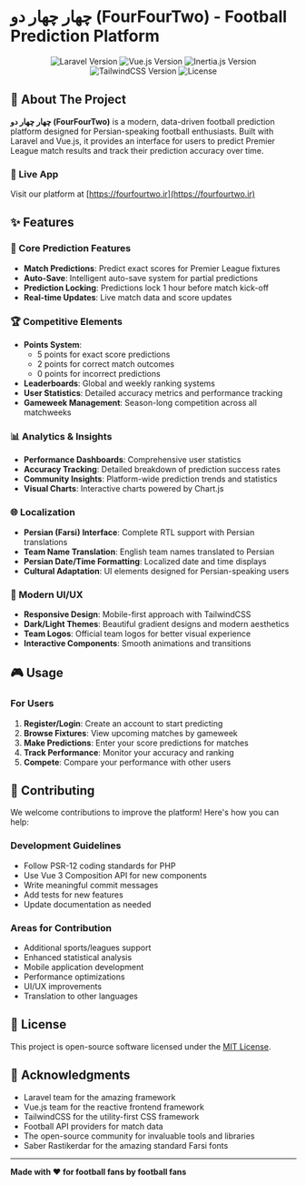 # چهار چهار دو (FourFourTwo) - Football Prediction Platform

<p align="center">
  <img src="https://img.shields.io/badge/Laravel-12.x-red.svg" alt="Laravel Version">
  <img src="https://img.shields.io/badge/Vue.js-3.x-green.svg" alt="Vue.js Version">
  <img src="https://img.shields.io/badge/Inertia.js-2.x-purple.svg" alt="Inertia.js Version">
  <img src="https://img.shields.io/badge/TailwindCSS-4.x-blue.svg" alt="TailwindCSS Version">
  <img src="https://img.shields.io/badge/License-MIT-yellow.svg" alt="License">
</p>

## 🚀 About The Project

**چهار چهار دو (FourFourTwo)** is a modern, data-driven football prediction platform designed for Persian-speaking football enthusiasts. Built with Laravel and Vue.js, it provides an interface for users to predict Premier League match results and track their prediction accuracy over time.

### 🌟 Live App
Visit our platform at [https://fourfourtwo.ir](https://fourfourtwo.ir)

## ✨ Features

### 🎯 Core Prediction Features
- **Match Predictions**: Predict exact scores for Premier League fixtures
- **Auto-Save**: Intelligent auto-save system for partial predictions
- **Prediction Locking**: Predictions lock 1 hour before match kick-off
- **Real-time Updates**: Live match data and score updates

### 🏆 Competitive Elements
- **Points System**: 
  - 5 points for exact score predictions
  - 2 points for correct match outcomes
  - 0 points for incorrect predictions
- **Leaderboards**: Global and weekly ranking systems
- **User Statistics**: Detailed accuracy metrics and performance tracking
- **Gameweek Management**: Season-long competition across all matchweeks

### 📊 Analytics & Insights
- **Performance Dashboards**: Comprehensive user statistics
- **Accuracy Tracking**: Detailed breakdown of prediction success rates
- **Community Insights**: Platform-wide prediction trends and statistics
- **Visual Charts**: Interactive charts powered by Chart.js

### 🌐 Localization
- **Persian (Farsi) Interface**: Complete RTL support with Persian translations
- **Team Name Translation**: English team names translated to Persian
- **Persian Date/Time Formatting**: Localized date and time displays
- **Cultural Adaptation**: UI elements designed for Persian-speaking users

### 🎨 Modern UI/UX
- **Responsive Design**: Mobile-first approach with TailwindCSS
- **Dark/Light Themes**: Beautiful gradient designs and modern aesthetics
- **Team Logos**: Official team logos for better visual experience
- **Interactive Components**: Smooth animations and transitions


## 🎮 Usage

### For Users
1. **Register/Login**: Create an account to start predicting
2. **Browse Fixtures**: View upcoming matches by gameweek
3. **Make Predictions**: Enter your score predictions for matches
4. **Track Performance**: Monitor your accuracy and ranking
5. **Compete**: Compare your performance with other users



## 🤝 Contributing

We welcome contributions to improve the platform! Here's how you can help:

### Development Guidelines
- Follow PSR-12 coding standards for PHP
- Use Vue 3 Composition API for new components
- Write meaningful commit messages
- Add tests for new features
- Update documentation as needed

### Areas for Contribution
- Additional sports/leagues support
- Enhanced statistical analysis
- Mobile application development
- Performance optimizations
- UI/UX improvements
- Translation to other languages



## 📄 License

This project is open-source software licensed under the [MIT License](LICENSE).


## 🙏 Acknowledgments

- Laravel team for the amazing framework
- Vue.js team for the reactive frontend framework
- TailwindCSS for the utility-first CSS framework
- Football API providers for match data
- The open-source community for invaluable tools and libraries
- Saber Rastikerdar for the amazing standard Farsi fonts

---

**Made with ❤️ for football fans by football fans**
